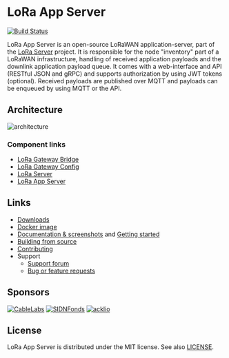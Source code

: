 # LoRa App Server

[![Build Status](https://travis-ci.org/Frankz/lora-app-server.svg?branch=master)](https://travis-ci.org/Frankz/lora-app-server)

LoRa App Server is an open-source LoRaWAN application-server, part of the
[LoRa Server](https://docs.loraserver.io/) project. It is responsible
for the node "inventory" part of a LoRaWAN infrastructure, handling of received
application payloads and the downlink application payload queue. It comes
with a web-interface and API (RESTful JSON and gRPC) and supports authorization
by using JWT tokens (optional). Received payloads are published over MQTT
and payloads can be enqueued by using MQTT or the API.

## Architecture

![architecture](https://docs.loraserver.io/img/architecture.png)

### Component links

* [LoRa Gateway Bridge](https://docs.loraserver.io/lora-gateway-bridge)
* [LoRa Gateway Config](https://docs.loraserver/lora-gateway-config)
* [LoRa Server](https://docs.loraserver.io/loraserver/)
* [LoRa App Server](https://docs.loraserver.io/lora-app-server/)

## Links

* [Downloads](https://docs.loraserver.io/lora-app-server/overview/downloads/)
* [Docker image](https://hub.docker.com/r/loraserver/lora-app-server/)
* [Documentation & screenshots](https://docs.loraserver.io/lora-app-server/) and [Getting started](https://docs.loraserver.io/lora-app-server/getting-started/)
* [Building from source](https://docs.loraserver.io/lora-app-server/community/source/)
* [Contributing](https://docs.loraserver.io/lora-app-server/community/contribute/)
* Support
  * [Support forum](https://forum.loraserver.io)
  * [Bug or feature requests](https://github.com/Frankz/lora-app-server/issues)

## Sponsors

[![CableLabs](https://www.loraserver.io/img/sponsors/cablelabs.png)](https://www.cablelabs.com/)
[![SIDNFonds](https://www.loraserver.io/img/sponsors/sidn_fonds.png)](https://www.sidnfonds.nl/)
[![acklio](https://www.loraserver.io/img/sponsors/acklio.png)](http://www.ackl.io/)

## License

LoRa App Server is distributed under the MIT license. See also
[LICENSE](https://github.com/Frankz/lora-app-server/blob/master/LICENSE).

